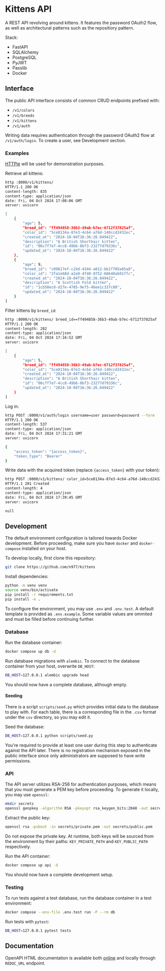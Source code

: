 # Kittens API

A REST API revolving around kittens. It features the password OAuth2 flow, as well as architectural patterns such as the repositiory pattern.

Stack:

- FastAPI
- SQLAlchemy
- PostgreSQL
- PyJWT
- Passlib
- Docker

## Interface

The public API interface consists of common CRUD endpoints prefixed with:

- `/v1/colors`
- `/v1/breeds`
- `/v1/kittens`
- `/v1/auth`

Writing data requires authentication through the password OAuth2 flow at `/v1/auth/login`. To create a user, see Development section.

### Examples

[HTTPie](https://github.com/httpie/cli) will be used for demonstration purposes.

Retrieve all kittens:

```sh
http :8000/v1/kittens/
HTTP/1.1 200 OK
content-length: 835
content-type: application/json
date: Fri, 04 Oct 2024 17:08:06 GMT
server: uvicorn

[
    {
        "age": 5,
        "breed_id": "ff494858-36b3-49ab-b7ec-6712f37825af",
        "color_id": "5ce8134a-87e3-4c64-a76d-140ccd2432ec",
        "created_at": "2024-10-04T16:36:26.049422",
        "description": "A British Shorthair kitten",
        "id": "06c7f7e7-4cc8-49b6-8bf3-23277d79336c",
        "updated_at": "2024-10-04T16:36:26.049422"
    },
    {
        "age": 9,
        "breed_id": "c09817ef-c24d-4344-a012-bb1f705a85a8",
        "color_id": "2fa1e68d-a2a9-4f40-9752-68640ab91ffc",
        "created_at": "2024-10-04T16:36:26.049422",
        "description": "A Scottish Fold kitten",
        "id": "1cb50ec8-d27e-4785-9e75-46ee1c337c88",
        "updated_at": "2024-10-04T16:36:26.049422"
    }
]
```

Filter kittens by `breed_id`:

```sh
http :8000/v1/kittens/ breed_id==ff494858-36b3-49ab-b7ec-6712f37825af
HTTP/1.1 200 OK
content-length: 282
content-type: application/json
date: Fri, 04 Oct 2024 17:16:52 GMT
server: uvicorn

[
    {
        "age": 5,
        "breed_id": "ff494858-36b3-49ab-b7ec-6712f37825af",
        "color_id": "5ce8134a-87e3-4c64-a76d-140ccd2432ec",
        "created_at": "2024-10-04T16:36:26.049422",
        "description": "A British Shorthair kitten",
        "id": "06c7f7e7-4cc8-49b6-8bf3-23277d79336c",
        "updated_at": "2024-10-04T16:36:26.049422"
    }
]
```

Log in:

```sh
http POST :8000/v1/auth/login username=user password=password --form
HTTP/1.1 200 OK
content-length: 537
content-type: application/json
date: Fri, 04 Oct 2024 17:31:21 GMT
server: uvicorn

{
    "access_token": "{access_token}",
    "token_type": "Bearer"
}
```

Write data with the acquired token (replace `{access_token}` with your token):

```sh
http POST :8000/v1/kittens/ color_id=5ce8134a-87e3-4c64-a76d-140ccd2432ec age=3 breed_id=ff494858-36b3-49ab-b7ec-6712f37825af description="Another British Shorthair kitten" Authorization:Bearer\ {access_token}
HTTP/1.1 201 Created
content-length: 4
content-type: application/json
date: Fri, 04 Oct 2024 17:39:45 GMT
server: uvicorn

null
```

## Development

The default environment configuration is tailored towards Docker development. Before proceeding, make sure you have `docker` and `docker-compose` installed on your host.

To develop locally, first clone this repository:

```sh
git clone https://github.com/n977/kittens
```

Install dependencies:

```sh
python -m venv venv
source venv/bin/activate
pip install -r requirements.txt
pip install -e .
```

To configure the environment, you may use `.env` and `.env.test`. A default template is provided as `.env.example`. Some variable values are ommited and must be filled before continuing further.

### Database

Run the database container:

```sh
docker compose up db -d
```

Run database migrations with `alembic`. To connect to the database container from your host, overwrite `DB_HOST`:

```sh
DB_HOST=127.0.0.1 alembic upgrade head
```

You should now have a complete database, although empty.

#### Seeding

There is a script `scripts/seed.py` which provides initial data to the database to play with. For each table, there is a corresponding file in the `.csv` format under the `csv` directory, so you may edit it.

Seed the database:

```sh
DB_HOST=127.0.0.1 python scripts/seed.py
```

You're required to provide at least one user during this step to authenticate against the API later. There is no registration mechanism exposed in the public interface since only administrators are supposed to have write permissions.

### API

The API server utilizes RSA-256 for authentication purposes, which means that you must generate a PEM key before proceeding. To generate it locally, you may use `openssl`:

```sh
mkdir secrets
openssl genpkey -algorithm RSA -pkeyopt rsa_keygen_bits:2048 -out secrets/private.pem
```

Extract the public key:

```sh
openssl rsa -pubout -in secrets/private.pem -out secrets/public.pem
```

Do not expose the private key. At runtime, both keys will be sourced from the environment by their paths: `KEY_PRIVATE_PATH` and `KEY_PUBLIC_PATH` respectively.

Run the API container:

```sh
docker compose up api -d
```

You should now have a complete development setup.

### Testing

To run tests against a test database, run the database container in a test environment:

```sh
docker compose --env-file .env.test run -P --rm db
```

Run tests with `pytest`:

```sh
DB_HOST=127.0.0.1 pytest tests
```

## Documentation

OpenAPI HTML documentation is available both [online](https://n977.github.io/kittens) and locally through `REDOC_URL` endpoint.
